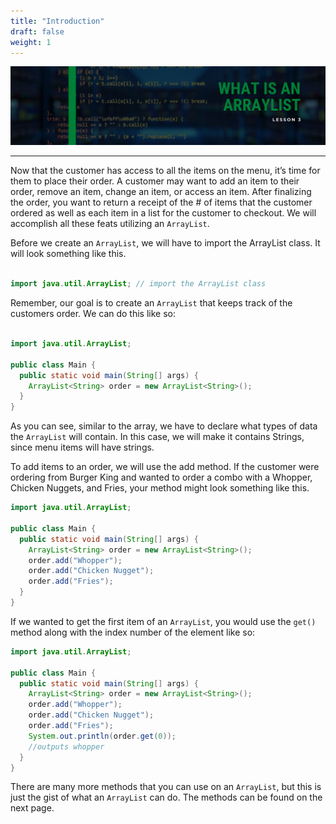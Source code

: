 ```yaml
---
title: "Introduction"
draft: false
weight: 1
---
```

<link rel="stylesheet" href="../../style.css">

![listintro](../../img/listintro.png)
<hr>

Now that the customer has access to all the items on the menu, it’s time for them to place their order. A customer may want to add an item to their order, remove an item, change an item, or access an item. After finalizing the order, you want to return a receipt of the # of items that the customer ordered as well as each item in a list for the customer to checkout. We will accomplish all these feats utilizing an `ArrayList`.

Before we create an `ArrayList`, we will have to import the ArrayList class. It will look something like this.

```java

import java.util.ArrayList; // import the ArrayList class

```

Remember, our goal is to create an `ArrayList` that keeps track of the customers order. We can do this like so:


    
```java

import java.util.ArrayList;

public class Main {
  public static void main(String[] args) {
    ArrayList<String> order = new ArrayList<String>();
  }
}

```

As you can see, similar to the array, we have to declare what types of data the `ArrayList` will contain. In this case, we will make it contains Strings, since menu items will have strings.

To add items to an order, we will use the add method. If the customer were ordering from Burger King and wanted to order a combo with a Whopper, Chicken Nuggets, and Fries, your method might look something like this.

```java
import java.util.ArrayList;

public class Main {
  public static void main(String[] args) {
    ArrayList<String> order = new ArrayList<String>();
    order.add("Whopper");
    order.add("Chicken Nugget");
    order.add("Fries");
  }
}
```
If we wanted to get the first item of an `ArrayList`, you would use the `get()` method along with the index number of the element like so:

```java
import java.util.ArrayList;

public class Main {
  public static void main(String[] args) {
    ArrayList<String> order = new ArrayList<String>();
    order.add("Whopper");
    order.add("Chicken Nugget");
    order.add("Fries");
    System.out.println(order.get(0));
    //outputs whopper
  }
}
```

There are many more methods that you can use on an `ArrayList`, but this is just the gist of what an `ArrayList` can do. The methods can be found on the next page. 